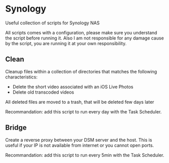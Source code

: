 # Synology
Useful collection of scripts for Synology NAS

All scripts comes with a configuration, please make sure you understand the script before running it. Also I am not responsible for any damage cause by the script, you are running it at your own responsibility.

## Clean

Cleanup files within a collection of directories that matches the following characteristics:
- Delete the short video associated with an iOS Live Photos
- Delete old transcoded videos

All deleted files are moved to a trash, that will be deleted few days later

Recommandation: add this script to run every day with the Task Scheduler.

## Bridge

Create a reverse proxy between your DSM server and the host. This is useful if your IP is not available from internet or you cannot open ports.

Recommandation: add this script to run every 5min with the Task Scheduler.
